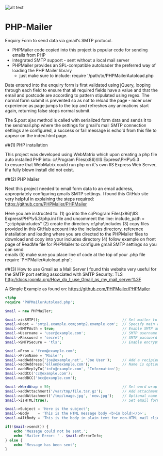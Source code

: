 ![alt text](http://docs.rhondaimpey.com/img/formaction.jpg "Form Action")


PHP-Mailer
==========

Enquiry Form to send data via gmail's SMTP protocol.

* PHPMailer code copied into this project is popular code for sending emails from PHP
* Integrated SMTP support - sent without a local mail server
* PHPMailer provides an SPL-compatible autoloader the preferred way of loading the PHP Mailer library 
  - just make sure to include:
      require '/path/to/PHPMailerAutoload.php

Data entered into the enquiry form is first validated using jQuery, looping through each field to ensure that all 
required fields have a value and that the email and postcode are according to pattern stipulated using regex. The
normal form submit is prevented so as not to reload the page - nicer user experience as page jumps to the top and 
refreshes any animations start again, returning false stops normal submit.

The $.post ajax method is called with serialized form data and sends it to the sendmail.php where the settings for 
gmail's mail SMTP connection settings are configured, a success or fail message is echo'd from this file to appear on the index.html page.

##(1) PHP installation

This project was developed using WebMatrix which upon creating a php file auto installed PHP into:
      c:\Program Files(x86)\IIS Express\PHP\v5.3\
to ensure that WebMatrix could run php on it's own IIS Express Web Server, if a fully blown install did not exist.

##(2) PHP Mailer

Next this project needed to email form data to an email address, appropriately configuring gmails SMTP settings. 
I found this GitHub site very helpful in explaining the steps required:
       https://github.com/PHPMailer/PHPMailer
       
Here you are instructed to: 
       (1) go into the c:\Program Files(x86)\IIS Express\PHP\v5.3\php.ini file and uncomment the line:
               include_path = ".;c:\php\includes"
       (2) create the directory c:\php\includes
       (3) copy files provided in this GitHub account into the includes directory, reference installation and loading
           where you are directed to the PHPMailer files to download and copy into your includes directory
       (4) follow example on front page of ReadMe file for PHPMailer to configure gmail SMTP settings so you can send   
               emails
       (5) make sure you place line of code at the top of your .php file
               require 'PHPMailerAutoload.php';
          
##(3) How to use Gmail as a Mail Server
I found this website very useful for the SMTP port setting associated with SMTP Security: TLS
       http://docs.joomla.org/How_do_I_use_Gmail_as_my_mail_server%3F

A Simple Example as found on: https://github.com/PHPMailer/PHPMailer

```php
<?php
require 'PHPMailerAutoload.php';

$mail = new PHPMailer;

$mail->isSMTP();                                      // Set mailer to use SMTP
$mail->Host = 'smtp1.example.com;smtp2.example.com';  // Specify main and backup SMTP servers
$mail->SMTPAuth = true;                               // Enable SMTP authentication
$mail->Username = 'user@example.com';                 // SMTP username
$mail->Password = 'secret';                           // SMTP password
$mail->SMTPSecure = 'tls';                            // Enable encryption, 'ssl' also accepted

$mail->From = 'from@example.com';
$mail->FromName = 'Mailer';
$mail->addAddress('joe@example.net', 'Joe User');     // Add a recipient
$mail->addAddress('ellen@example.com');               // Name is optional
$mail->addReplyTo('info@example.com', 'Information');
$mail->addCC('cc@example.com');
$mail->addBCC('bcc@example.com');

$mail->WordWrap = 50;                                 // Set word wrap to 50 characters
$mail->addAttachment('/var/tmp/file.tar.gz');         // Add attachments
$mail->addAttachment('/tmp/image.jpg', 'new.jpg');    // Optional name
$mail->isHTML(true);                                  // Set email format to HTML

$mail->Subject = 'Here is the subject';
$mail->Body    = 'This is the HTML message body <b>in bold!</b>';
$mail->AltBody = 'This is the body in plain text for non-HTML mail clients';

if(!$mail->send()) {
    echo 'Message could not be sent.';
    echo 'Mailer Error: ' . $mail->ErrorInfo;
} else {
    echo 'Message has been sent';
}

```
